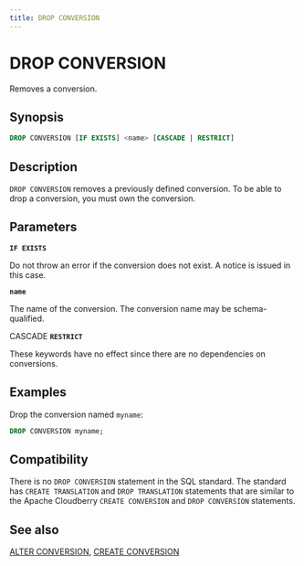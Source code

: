 ```yaml
---
title: DROP CONVERSION
---
```


# DROP CONVERSION

Removes a conversion.

## Synopsis

```sql
DROP CONVERSION [IF EXISTS] <name> [CASCADE | RESTRICT]
```

## Description

`DROP CONVERSION` removes a previously defined conversion. To be able to drop a conversion, you must own the conversion.

## Parameters

**`IF EXISTS`**

Do not throw an error if the conversion does not exist. A notice is issued in this case.

**`name`**

The name of the conversion. The conversion name may be schema-qualified.

CASCADE
**`RESTRICT`**

These keywords have no effect since there are no dependencies on conversions.

## Examples

Drop the conversion named `myname`:

```sql
DROP CONVERSION myname;
```

## Compatibility

There is no `DROP CONVERSION` statement in the SQL standard. The standard has `CREATE TRANSLATION` and `DROP TRANSLATION` statements that are similar to the Apache Cloudberry `CREATE CONVERSION` and `DROP CONVERSION` statements.

## See also

[ALTER CONVERSION](/docs/sql-stmts/alter-conversion.md), [CREATE CONVERSION](/docs/sql-stmts/create-conversion.md)
